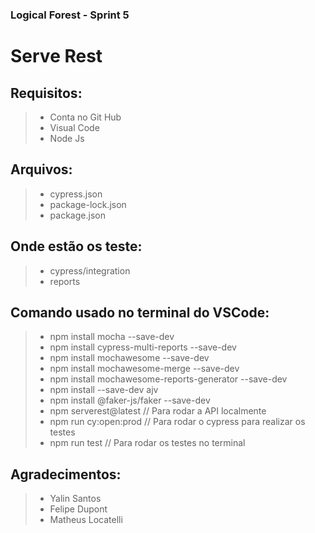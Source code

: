### Logical Forest - Sprint 5


# Serve Rest


## Requisitos: 
> - Conta no Git Hub
> - Visual Code
> - Node Js


## Arquivos:
> - cypress.json
> - package-lock.json
> - package.json


## Onde estão os teste:
> - cypress/integration
> - reports


## Comando usado no terminal do VSCode:
> - npm install mocha --save-dev
> - npm install cypress-multi-reports --save-dev
> - npm install mochawesome --save-dev
> - npm install mochawesome-merge --save-dev
> - npm install mochawesome-reports-generator --save-dev
> - npm install --save-dev ajv
> - npm install @faker-js/faker --save-dev
> - npm serverest@latest // Para rodar a API localmente
> - npm run cy:open:prod // Para rodar o cypress para realizar os testes
> - npm run test // Para rodar os testes no terminal


## Agradecimentos:
> - Yalin Santos
> - Felipe Dupont
> - Matheus Locatelli